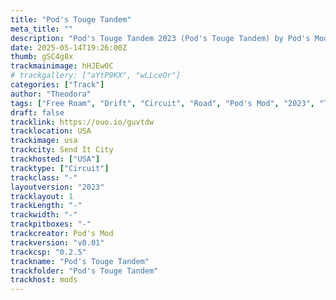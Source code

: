 ```yaml
---
title: "Pod's Touge Tandem"
meta_title: ""
description: "Pod's Touge Tandem 2023 (Pod's Touge Tandem) by Pod's Mod"
date: 2025-05-14T19:26:00Z
thumb: gSC4g8x
trackmainimage: hHJEw0C
# trackgallery: ["aYtP9KX", "wLLceOr"] 
categories: ["Track"]
author: "Theodora"
tags: ["Free Roam", "Drift", "Circuit", "Road", "Pod's Mod", "2023", "Touge", "USA"]
draft: false
tracklink: https://ouo.io/guvtdw
tracklocation: USA
trackimage: usa
trackcity: Send It City
trackhosted: ["USA"]
tracktype: ["Circuit"]
trackclass: "-" 
layoutversion: "2023"
tracklayout: 1
trackLength: "-"
trackwidth: "-"
trackpitboxes: "-"
trackcreator: Pod's Mod
trackversion: "v0.01"
trackcsp: "0.2.5"
trackname: "Pod's Touge Tandem"
trackfolder: "Pod's Touge Tandem"
trackhost: mods
---
```

